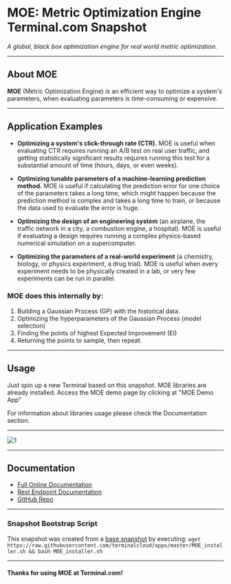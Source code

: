 # **MOE: Metric Optimization Engine** Terminal.com Snapshot

*A global, black box optimization engine for real world metric optimization.*

---

## About MOE

**MOE** (Metric Optimization Engine) is an efficient way to optimize a system's parameters, when evaluating parameters is time-consuming or expensive.

---

## Application Examples

- **Optimizing a system's click-through rate (CTR).**  MOE is useful when evaluating CTR requires running an A/B test on real user traffic, and getting statistically significant results requires running this test for a substantial amount of time (hours, days, or even weeks).

- **Optimizing tunable parameters of a machine-learning prediction method.**  MOE is useful if calculating the prediction error for one choice of the parameters takes a long time, which might happen because the prediction method is complex and takes a long time to train, or because the data used to evaluate the error is huge.

- **Optimizing the design of an engineering system** (an airplane, the traffic network in a city, a combustion engine, a hospital).  MOE is useful if evaluating a design requires running a complex physics-based numerical simulation on a supercomputer.

- **Optimizing the parameters of a real-world experiment** (a chemistry, biology, or physics experiment, a drug trial).  MOE is useful when every experiment needs to be physically created in a lab, or very few experiments can be run in parallel.

### MOE does this internally by:

1. Building a Gaussian Process (GP) with the historical data.
2. Optimizing the hyperparameters of the Gaussian Process (model selection)
3. Finding the points of highest Expected Improvement (EI)
4. Returning the points to sample, then repeat.

---

## Usage

Just spin up a new Terminal based on this snapshot. MOE libraries are already installed.
Access the MOE demo page by clicking at "MOE Demo App"

For information about libraries usage please check the Documentation section.

---

![1](http://i.imgur.com/L9HcTQg.png)

---

## Documentation

- [Full Online Documentation](http://yelp.github.io/MOE/)
- [Rest Endpoint Documentation](http://yelp.github.io/MOE/moe.views.rest.html)
- [GitHub Repo](http://github.com/Yelp/MOE/)

---

### Snapshot Bootstrap Script

This snapshot was created from a [base snapshot](https://www.terminal.com/tiny/FzpHiTXG1K) by executing:
`wget https://raw.githubusercontent.com/terminalcloud/apps/master/MOE_installer.sh && bash MOE_installer.sh`

---

#### Thanks for using MOE at Terminal.com!
